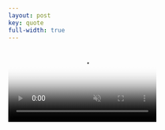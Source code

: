 ```yaml
---
layout: post
key: quote
full-width: true
---
```



<video
  muted="muted"
  loop="loop"
  autoPlay="autoplay"
  playinline="playinline"
  poster="/img/0184.jpg">
  <source
    type="video/mp4"
    src="/img/breathe-2019-highlights.mp4"/>
  <track default kind="captions" />
  <track kind="descriptions" />
</video>
